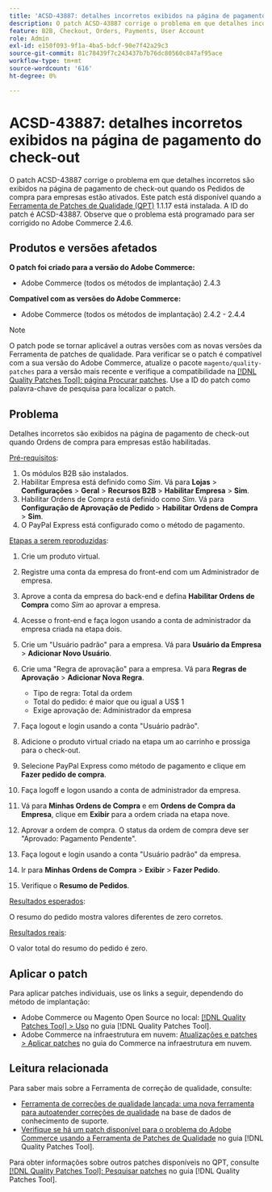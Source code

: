 ```yaml
---
title: 'ACSD-43887: detalhes incorretos exibidos na página de pagamento do check-out'
description: O patch ACSD-43887 corrige o problema em que detalhes incorretos são exibidos na página de pagamento de check-out quando os Pedidos de compra para empresas estão ativados. Este patch está disponível quando a [Ferramenta de correções de qualidade (QPT)](https://experienceleague.adobe.com/pt-br/docs/commerce-knowledge-base/kb/announcements/commerce-announcements/magento-quality-patches-released-new-tool-to-self-serve-quality-patches) 1.1.17 está instalada. A ID do patch é ACSD-43887. Observe que o problema está programado para ser corrigido no Adobe Commerce 2.4.6.
feature: B2B, Checkout, Orders, Payments, User Account
role: Admin
exl-id: e150f093-9f1a-4ba5-bdcf-90e7f42a29c3
source-git-commit: 81c78439f7c243437b7b76dc80560c847af95ace
workflow-type: tm+mt
source-wordcount: '616'
ht-degree: 0%

---
```


# ACSD-43887: detalhes incorretos exibidos na página de pagamento do check-out

O patch ACSD-43887 corrige o problema em que detalhes incorretos são exibidos na página de pagamento de check-out quando os Pedidos de compra para empresas estão ativados. Este patch está disponível quando a [Ferramenta de Patches de Qualidade (QPT)](https://experienceleague.adobe.com/pt-br/docs/commerce-knowledge-base/kb/announcements/commerce-announcements/magento-quality-patches-released-new-tool-to-self-serve-quality-patches) 1.1.17 está instalada. A ID do patch é ACSD-43887. Observe que o problema está programado para ser corrigido no Adobe Commerce 2.4.6.

## Produtos e versões afetados

**O patch foi criado para a versão do Adobe Commerce:**

* Adobe Commerce (todos os métodos de implantação) 2.4.3

**Compatível com as versões do Adobe Commerce:**

* Adobe Commerce (todos os métodos de implantação) 2.4.2 - 2.4.4

>[!NOTE]
>
>O patch pode se tornar aplicável a outras versões com as novas versões da Ferramenta de patches de qualidade. Para verificar se o patch é compatível com a sua versão do Adobe Commerce, atualize o pacote `magento/quality-patches` para a versão mais recente e verifique a compatibilidade na [[!DNL Quality Patches Tool]: página Procurar patches](https://experienceleague.adobe.com/pt-br/docs/commerce-knowledge-base/kb/announcements/commerce-announcements/magento-quality-patches-released-new-tool-to-self-serve-quality-patches). Use a ID do patch como palavra-chave de pesquisa para localizar o patch.

## Problema

Detalhes incorretos são exibidos na página de pagamento de check-out quando Ordens de compra para empresas estão habilitadas.

<u>Pré-requisitos</u>:

1. Os módulos B2B são instalados.
1. Habilitar Empresa está definido como _Sim_. Vá para **Lojas** > **Configurações** > **Geral** > **Recursos B2B** > **Habilitar Empresa** > **Sim**.
1. Habilitar Ordens de Compra está definido como _Sim_. Vá para **Configuração de Aprovação de Pedido** > **Habilitar Ordens de Compra** > **Sim**.
1. O PayPal Express está configurado como o método de pagamento.

<u>Etapas a serem reproduzidas</u>:

1. Crie um produto virtual.
1. Registre uma conta da empresa do front-end com um Administrador de empresa.
1. Aprove a conta da empresa do back-end e defina **Habilitar Ordens de Compra** como _Sim_ ao aprovar a empresa.
1. Acesse o front-end e faça logon usando a conta de administrador da empresa criada na etapa dois.
1. Crie um &quot;Usuário padrão&quot; para a empresa. Vá para **Usuário da Empresa** > **Adicionar Novo Usuário**.
1. Crie uma &quot;Regra de aprovação&quot; para a empresa. Vá para **Regras de Aprovação** > **Adicionar Nova Regra**.

   * Tipo de regra: Total da ordem
   * Total do pedido: é maior que ou igual a US$ 1
   * Exige aprovação de: Administrador da empresa

1. Faça logout e login usando a conta &quot;Usuário padrão&quot;.
1. Adicione o produto virtual criado na etapa um ao carrinho e prossiga para o check-out.
1. Selecione PayPal Express como método de pagamento e clique em **Fazer pedido de compra**.
1. Faça logoff e logon usando a conta de administrador da empresa.
1. Vá para **Minhas Ordens de Compra** e em **Ordens de Compra da Empresa**, clique em **Exibir** para a ordem criada na etapa nove.
1. Aprovar a ordem de compra. O status da ordem de compra deve ser &quot;Aprovado: Pagamento Pendente&quot;.
1. Faça logout e login usando a conta &quot;Usuário padrão&quot; da empresa.
1. Ir para **Minhas Ordens de Compra** > **Exibir** > **Fazer Pedido**.
1. Verifique o **Resumo de Pedidos**.

<u>Resultados esperados</u>:

O resumo do pedido mostra valores diferentes de zero corretos.

<u>Resultados reais</u>:

O valor total do resumo do pedido é zero.

## Aplicar o patch

Para aplicar patches individuais, use os links a seguir, dependendo do método de implantação:

* Adobe Commerce ou Magento Open Source no local: [[!DNL Quality Patches Tool] > Uso](/help/tools/quality-patches-tool/usage.md) no guia [!DNL Quality Patches Tool].
* Adobe Commerce na infraestrutura em nuvem: [Atualizações e patches > Aplicar patches](https://experienceleague.adobe.com/docs/commerce-cloud-service/user-guide/develop/upgrade/apply-patches.html?lang=pt-BR) no guia do Commerce na infraestrutura em nuvem.

## Leitura relacionada

Para saber mais sobre a Ferramenta de correção de qualidade, consulte:

* [Ferramenta de correções de qualidade lançada: uma nova ferramenta para autoatender correções de qualidade](https://experienceleague.adobe.com/pt-br/docs/commerce-knowledge-base/kb/announcements/commerce-announcements/magento-quality-patches-released-new-tool-to-self-serve-quality-patches) na base de dados de conhecimento de suporte.
* [Verifique se há um patch disponível para o problema do Adobe Commerce usando a Ferramenta de Patches de Qualidade](/help/tools/quality-patches-tool/patches-available-in-qpt/check-patch-for-magento-issue-with-magento-quality-patches.md) no guia [!DNL Quality Patches Tool].

Para obter informações sobre outros patches disponíveis no QPT, consulte [[!DNL Quality Patches Tool]: Pesquisar patches](https://experienceleague.adobe.com/tools/commerce-quality-patches/index.html?lang=pt-BR) no guia [!DNL Quality Patches Tool].

